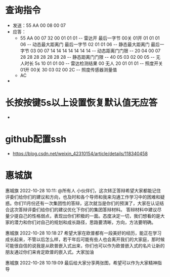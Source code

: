 # 查询指令

* 发送：55 AA 00 08 00 07
* 应答：
  * 55 AA 00 07 32 
    00 01 01 01 --   雷达开 最后一字节 00关 01开
    01 01 01 06 --   动态最大距离门 最后一字节 
    02 01 01 06 --   静态最大距离门 最后一字节
    03 00 07 14 14 14 14 14 14 14 --  动态距离门门限 -- 20
    04 00 07 28 28 28 28 28 28 28 --  静态距离门门限 -- 40
    05 03 02 00 05 -- 无人时长 5s
    10 01 01 00 -- 雷达检测结果 00 无人
    20 01 01 01 -- 照度开关 01开 00关
    30 03 02 00 2C -- 照度传感器测量值
  * AC 
* 



# 长按按键5s以上设置恢复默认值无应答

* 





# github配置ssh

* https://blog.csdn.net/weixin_42310154/article/details/118340458













































# 惠城旗

惠城旗 2022-10-28 10:11:
@所有人 小伙伴们，这次转正答辩希望大家都能记住评委们给你们的建议和方向，也及时和各个导师和我来沟通工作学习中的困难和疑惑。你们11月份还有一次集团性的答辩，这次就当是你们的预演了，大家在认证结合这次答辩评委们给你们的建议优化下你们的集团答辩材料。
答辩材料中建议尽量少提自己的性格弱点，表现出你们积极的一面。态度决定一切，我们想看的是大家的潜力和你们对自己的规划和成长路径，思路要清晰，方向，方法要明确。

惠城旗 2022-10-28 10:18:27
希望大家在欧普都有一段美好的经历，能正在学习成长起来，不管以后怎么样，若干年后可能有些人也会离开我们的大家庭，那时候可能很自信的说我是从欧普嵌入式出来，你们也可以作为欧普嵌入式的名片让新的朋友通过你们来肯定欧普的嵌入式。大家加油

惠城旗 2022-10-28 10:19:09
最后给大家分享两张图，希望可以作为大家精神指导
